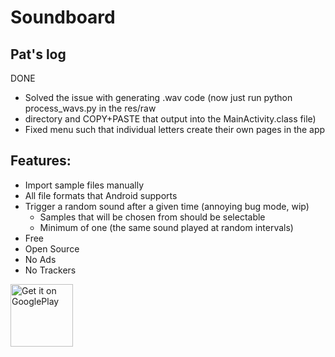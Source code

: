 # Soundboard

## Pat's log
DONE
- Solved the issue with generating .wav code (now just run python process_wavs.py in the res/raw
- directory and COPY+PASTE that output into the MainActivity.class file)
- Fixed menu such that individual letters create their own pages in the app

## Features:
- Import sample files manually
- All file formats that Android supports
- Trigger a random sound after a given time (annoying bug mode, wip)
    - Samples that will be chosen from should be selectable
    - Minimum of one (the same sound played at random intervals)
- Free
- Open Source
- No Ads
- No Trackers


<a href="https://play.google.com/store/apps/details?id=sh.lrk.soundboardForJoesBachelor">
    <img src="https://play.google.com/intl/en_us/badges/images/generic/en_badge_web_generic.png" height="100" alt="Get it on GooglePlay" />
</a>
